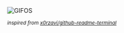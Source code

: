 <div align="justify">
<picture>
    <source media="(prefers-color-scheme: dark)" srcset="https://i.ibb.co/53JFsQd/output-gif.gif">
    <source media="(prefers-color-scheme: light)" srcset="https://i.ibb.co/53JFsQd/output-gif.gif">
    <img alt="GIFOS" src="https://i.ibb.co/53JFsQd/output-gif.gif">
</picture>

<sub><i>inspired from [x0rzavi/github-readme-terminal](https://github.com/x0rzavi/github-readme-terminal)</i></sub>

</div>

<!-- Image deletion URL: https://ibb.co/Lys59TM/ca672dcd11af1387fadf8689af1ab6aa -->